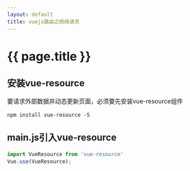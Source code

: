 ```yaml
---
layout: default
title: vuejs路由之网络请求
---
```


# {{ page.title }}

## 安装vue-resource

要请求外部数据并动态更新页面，必须要先安装vue-resource组件

```
npm install vue-resource -S
```

## main.js引入vue-resource

```javascript
import VueResource from 'vue-resource'
Vue.use(VueResource);
```

## <template>里添加ul标签
```html
<ul>
  <li v-for="article in articles">
    {{article.title}}
  </li>
</ul>
```

## <script>里加入请求方法mounted
```javascript
export default {
  data() {
    return {
      author: "leon-alien",
      articles: [],
    }
  },
  mounted: function() {
    this.$http.jsonp('https://api.douban.com/v2/movie/top250?count=10', {}, {
        headers: {

        },
        emulateJSON: true
    }).then(function(response) {
      // 这里是处理正确的回调

        this.articles = response.data.subjects
        // this.articles = response.data["subjects"] 也可以

    }, function(response) {
        // 这里是处理错误的回调
        console.log(response)
    });
  }
}
```

## 效果图
![Alt text](/images/vuejs/vuejs1.png)
